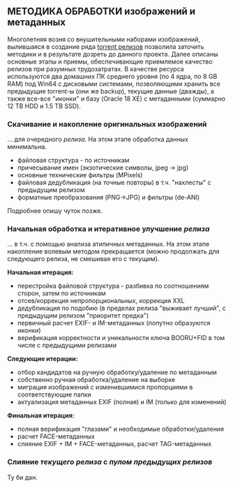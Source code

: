 ## МЕТОДИКА ОБРАБОТКИ изображений и метаданных ##

Многолетняя возня со внушительными наборами изображений, вылившаяся в создание ряда [torrent релизов](https://github.com/aperveyev/booru_processor/blob/master/%23DATA/readme.md) позволила заточить методики и в результате дозреть до данного проекта. Далее описаны основные этапы и приемы, обеспечивающие приемлемое качество релизов при разумных трудозатратах. В качестве ресурса используются два домашних ПК среднего уровня (по 4 ядра, по 8 GB RAM) под Win64 с дисковыми системами, позволяющими хранить все предыдущие torrent-ы (они же backup), текущие данные (дважды), а также все-все "иконки" и базу (Oracle 18 XE) с метаданными (суммарно 12 TB HDD и 1.5 TB SSD). 

### Скачивание и накопление оригинальных изображений ###

... для очередного *релиза*. На этом этапе обработка данных минимальна.

- файловая структура - по источникам
- причесывание имен (экзотические символы, jpeg -> jpg)
- основные технические фильтры (MPixels)
- файловая дедубликация (на точные повторы) в т.ч. "нахлесты" с предыдущим релизом 
- форматные преобразования (PNG->JPG) и фильтры (de-ANI)

Подробнее опишу чуток позже.

### Начальная обработка и итеративное улучшение *релиза* ###

... в т.ч. с помощью анализа атипичных метаданных. На этом этапе накопление волевым методом прекращается (можно продолжать для следующего релиза, не смешивая его с текущим).

**Начальная итерация:**
- перестройка файловой структура - разбивка по соотношениям сторон, затем по источникам
- отсев/коррекция непропорциональных, коррекция XXL
- дедубликация по подобию (в пределах релиза "выживает лучший", с предыдущим релизом "приоритет предка")
- первичный расчет EXIF- и IM-метаданных (попутно образуются иконки)
- верификация корректности и уникальности ключа BOORU+FID в том числе с предыдущими релизами

**Следующие итерации:**
- отбор кандидатов на ручную обработку/удаление по метаданным
- собственно ручная обработка/удаление на выборке
- миграция изображений с изменившимися пропорциями в соответствующие папки
- актуализация метаданных EXIF (полная) и IM (только для изменений)


**Финальная итерация:**
- полная верификация "глазами" и необходимые обработки/удаления
- расчет FACE-метаданных
- слияние EXIF + IM + FACE-метаданных, расчет TAG-метаданных

### Слияние *текущего релиза* с *пулом предыдущих релизов* ###

Ту би дан.
